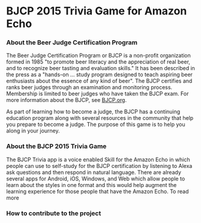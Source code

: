 # BJCP 2015 Trivia Game for Amazon Echo

### About the Beer Judge Certification Program
The Beer Judge Certification Program or BJCP is a non-profit organization formed in 1985 "to promote beer literacy and the appreciation of real beer, and to recognize beer tasting and evaluation skills." It has been described in the press as a "hands-on ... study program designed to teach aspiring beer enthusiasts about the essence of any kind of beer". The BJCP certifies and ranks beer judges through an examination and monitoring process. Membership is limited to beer judges who have taken the BJCP exam. For more information about the BJCP, see [BJCP.org](http://bjcp.org).

As part of learning how to become a judge, the BJCP has a continuing education program along with several resources in the community that help you prepare to become a judge. The purpose of this game is to help you along in your journey.

### About the BJCP 2015 Trivia Game
The BJCP Trivia app is a voice enabled Skill for the Amazon Echo in which people can use to self-study for the BJCP certification by listening to Alexa ask questions and then respond in natural language. There are already several apps for Android, iOS, Windows, and Web which allow people to learn about the styles in one format and this would help augment the learning experience for those people that have the Amazon Echo. To read more 

### How to contribute to the project
